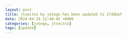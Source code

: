 ```yaml
---
layout: post
title: jtsectnz by jotego has been updated to 274dbaf
date: 2024-04-19 12:40:45 +0000
categories: [jotego, jtsectnz]
tags: [update]
---
```


